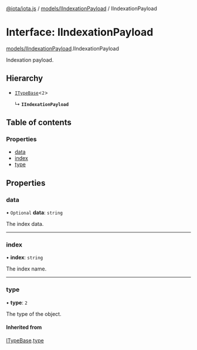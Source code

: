 [@iota/iota.js](../README.md) / [models/IIndexationPayload](../modules/models_iindexationpayload.md) / IIndexationPayload

# Interface: IIndexationPayload

[models/IIndexationPayload](../modules/models_iindexationpayload.md).IIndexationPayload

Indexation payload.

## Hierarchy

- [`ITypeBase`](models_itypebase.itypebase.md)<``2``\>

  ↳ **`IIndexationPayload`**

## Table of contents

### Properties

- [data](models_iindexationpayload.iindexationpayload.md#data)
- [index](models_iindexationpayload.iindexationpayload.md#index)
- [type](models_iindexationpayload.iindexationpayload.md#type)

## Properties

### data

• `Optional` **data**: `string`

The index data.

___

### index

• **index**: `string`

The index name.

___

### type

• **type**: ``2``

The type of the object.

#### Inherited from

[ITypeBase](models_itypebase.itypebase.md).[type](models_itypebase.itypebase.md#type)
